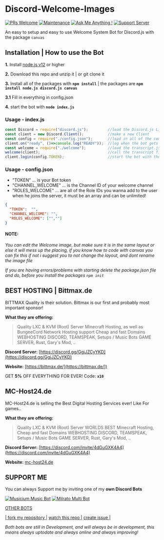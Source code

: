 # Discord-Welcome-Images

[![PRs Welcome](https://img.shields.io/badge/PRs-welcome-brightgreen.svg?style=flat-square)](http://makeapullrequest.com)
[![Maintenance](https://img.shields.io/badge/Maintained%3F-yes-green.svg)](https://GitHub.com/Tomato6966/)
[![Ask Me Anything !](https://img.shields.io/badge/Ask%20me-anything-1abc9c.svg)](https://GitHub.com/Tomato6966/Ask-Me-Anything)
[![Support Server](https://img.shields.io/discord/591914197219016707.svg?label=&logo=discord&logoColor=ffffff&color=7389D8&labelColor=6A7EC2)](https://discord.gg/fS6qBSm)

An easy to setup and easy to use Welcome System Bot for Discord.js with the package `canvas`

## Installation | How to use the Bot

 **1.** Install [node.js v12](https://nodejs.org/api/cli.html#cli_unhandled_rejections_mode) or higher

 **2.** Download this repo and unzip it    |    or git clone it
 
 **3.** Install all of the packages with **`npm install`**     |  the packages are   **`npm install node.js discord.js canvas`**
 
 **3.1** Fill in everything in config.json
 
 **4.** start the bot with **`node index.js`**

### Usage - index.js

```javascript
const Discord = require("discord.js");         //load the Discord.js Library
const client = new Discord.Client();           //make a new Client
const config = require("./config.json");       //load in all of the config files
client.on("ready", ()=>console.log("READY"));  //log when the bot gets ready
const welcome = require("./welcome");          //load the transcript.js file
welcome(client);                               //call the transcript file with the client, the COMMAND, and the maximum of messages to fetch 
client.login(config.TOKEN);                    //start the bot with the bot token
```

### Usage - config.json
- "TOKEN"           ... is your Bot token
- "CHANNEL_WELCOME" ... is the Channel ID of your welcome channel
- "ROLES_WELCOME"   ... are all of the Role IDs you wanna add to the user when he joins the server, it must be an array and can be unlimited!

```json
{
  "TOKEN":  "",
  "CHANNEL_WELCOME": "",
  "ROLES_WELCOME": ["",""]
}
```

#### **NOTE:**

*You can edit the Welcome image, but make sure it is in the same layout or else it will mess up the placing, if you know how to code with canvas you can fix this if not i suggest you to not change the layout, and dont rename the image file*

*If you are having errors/problems with starting delete the package.json file and do, before you install the packages `npm init`*



## BEST HOSTING | Bittmax.de
BITTMAX Quality is their solution.
Bittmax is our first and probably most important sponsor!

**What they are offering:**
> Quality LXC & KVM (Root) Server
> Minecraft Hosting, as well as BungeeCord Network Hosting support
> Cheap and fast Domains
> WEBHOSTING
> DISCORD, TEAMSPEAK, Setups / Music Bots
> GAME SERVER, Rust, Gary's Mod, ..

**Discord Server:**
[https://discord.gg/GgjJZCyYKD](https://discord.gg/GgjJZCyYKD)

**Website:**
[https://bittmax.de/](https://bittmax.de/])

GET **5%** OFF EVERYTHING FOR EVER!
Code: **`x10`**

## MC-Host24.de
MC-Host24.de is selling the Best Digital Hosting Services ever!
Like For games..

**What they are offering:**
> Quality LXC & KVM (Root) Server
> WORLDS BEST Minecraft Hosting,
> Cheap and fast Domains
> WEBHOSTING
> DISCORD, TEAMSPEAK, Setups / Music Bots
> GAME SERVER, Rust, Gary's Mod, ..

**Discord Server:**
[https://discord.com/invite/4dGuGXK4A4](https://discord.com/invite/4dGuGXK4A4)

**Website:**
[mc-host24.de](https://mc-host24.de/user/affiliate/3121])


## SUPPORT ME

You can always Support me by inviting one of my **own Discord Bots**

[![Musicium Music Bot](https://cdn.discordapp.com/attachments/742446682381221938/770055673965707264/test1.png)](https://musicium.eu)
[![Milrato Multi Bot](https://cdn.discordapp.com/attachments/742446682381221938/770056826724679680/test1.png)](https://milrato.eu)

[OTHER BOTS](https://bots.musicium.eu)

[| fork my repository  |](https://github.com/user/repository/fork)
[watch this repo  |](https://github.com/user/repository/subscription)
[create issue |](https://github.com/user/repository/issues/new)

*Both bots are still in Development, and will always be in development, this means always uptodate and always online and always improving!*
